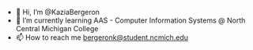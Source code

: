 - 👋 Hi, I’m @KaziaBergeron
- 🌱 I’m currently learning AAS - Computer Information Systems @ North Central Michigan College
- 📫 How to reach me bergeronk@student.ncmich.edu

<!---
KaziaBergeron/KaziaBergeron is a ✨ special ✨ repository because its `README.md` (this file) appears on your GitHub profile.
You can click the Preview link to take a look at your changes.
--->
